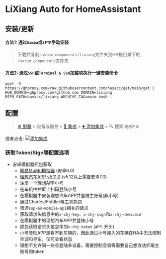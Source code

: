 # LiXiang Auto for HomeAssistant

<a name="install"></a>
## 安装/更新

#### 方法1: 通过`Samba`或`SFTP`手动安装
> 下载并复制`custom_components/lixiang`文件夹到HA根目录下的`custom_components`文件夹

#### 方法2: 通过`SSH`或`Terminal & SSH`加载项执行一键安装命令
```shell
wget -O - https://ghproxy.com/raw.githubusercontent.com/hasscc/get/main/get | HUB_DOMAIN=ghproxy.com/github.com DOMAIN=lixiang REPO_PATH=hasscc/lixiang ARCHIVE_TAG=main bash -
```


<a name="config"></a>
## 配置

> [⚙️ 配置](https://my.home-assistant.io/redirect/config) > 设备与服务 > [🧩 集成](https://my.home-assistant.io/redirect/integrations) > [➕ 添加集成](https://my.home-assistant.io/redirect/config_flow_start?domain=lixiang) > 🔍 搜索 `理想汽车`

或者点击: [![添加集成](https://my.home-assistant.io/badges/config_flow_start.svg)](https://my.home-assistant.io/redirect/config_flow_start?domain=lixiang)

### 获取Token/Sign等配置选项
- 安卓模拟器抓包获取
  - [网易MuMu模拟器](https://mumu.163.com/mac/index.html) (安卓6.0)
  - [理想汽车APP v5.11.0](https://www.wandoujia.com/apps/7954884/history_v1030) (v5.12以上需要安卓7.0)
  - 注册一个理想APP小号
  - 在车机中控屏上扫码登陆小号
  - 在模拟器中安装理想汽车APP并登陆主账号(非小号)
  - 通过Charles/Fiddler等工具抓包
  - 筛选`ssp-as-mobile-api`相关的请求
  - 获取请求头信息中的`x-chj-key`、`x-chj-sign`和`x-chj-deviceid`
  - 在模拟器中的理想汽车APP并登陆小号
  - 抓包获取请求头信息中的`x-chj-token` (`APP-`开头)
  - 小号登陆APP是看不到车辆的，因此通过小号接入的车辆在HA中无法控制空调和寻车，仅可查看状态
  - 理想不允许同一账号登陆多设备，需要控制空调等需要自己想办法抓取主账号的token
